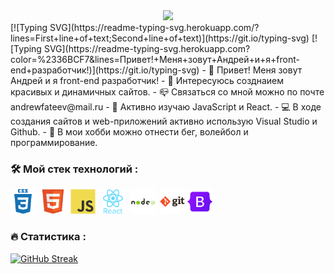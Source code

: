 <div id="header" align="center">
  <img src="https://media.giphy.com/media/M9gbBd9nbDrOTu1Mqx/giphy.gif" width="100"/>

</div>
[![Typing SVG](https://readme-typing-svg.herokuapp.com/?lines=First+line+of+text;Second+line+of+text)](https://git.io/typing-svg)
[![Typing SVG](https://readme-typing-svg.herokuapp.com?color=%2336BCF7&lines=Привет!+Меня+зовут+Андрей+и+я+front-end+разработчик!)](https://git.io/typing-svg)
- 👋 Привет! Меня зовут Андрей и я front-end разработчик!
- 👀 Интересуюсь созднаием красивых и динамичных сайтов. 
- 📪 Связаться со мной можно по почте andrewfateev@mail.ru
- 🌱 Активно изучаю JavaScript и React.
- 💻 В ходе создания сайтов и web-приложений активно использую Visual Studio и Github.
- 💞️ В мои хобби можно отнести бег, волейбол и программирование.

### :hammer_and_wrench: Мой стек технологий :

  <div>
  <img src="https://github.com/devicons/devicon/blob/master/icons/css3/css3-plain-wordmark.svg"  title="CSS3" alt="CSS" width="40" height="40"/>&nbsp;
  <img src="https://github.com/devicons/devicon/blob/master/icons/html5/html5-original.svg" title="HTML5" alt="HTML" width="40" height="40"/>&nbsp;
  <img src="https://github.com/devicons/devicon/blob/master/icons/javascript/javascript-original.svg" title="JavaScript" alt="JavaScript" width="40" height="40"/>&nbsp;
  <img src="https://github.com/devicons/devicon/blob/master/icons/react/react-original-wordmark.svg" title="React" alt="React" width="40" height="40"/>&nbsp;
  <img src="https://github.com/devicons/devicon/blob/master/icons/nodejs/nodejs-original-wordmark.svg" title="NodeJS" alt="NodeJS" width="40" height="40"/>&nbsp;
  <img src="https://github.com/devicons/devicon/blob/master/icons/git/git-original-wordmark.svg" title="Git" **alt="Git" width="40" height="40"/>
  <img src="https://github.com/devicons/devicon/blob/master/icons/bootstrap/bootstrap-original.svg" title="Bootstrap" **alt="Bootstrap" width="40" height="40"/>
</div>

### :fire: Статистика :
[![GitHub Streak](http://github-readme-streak-stats.herokuapp.com?user=AndrewFlow&theme=dark&hide_border=true&date_format=M%20j%5B%2C%20Y%5D&ring=00650B&fire=DD4D03&background=DD272700&currStreakLabel=0ADD48&sideLabels=00650B)](https://git.io/streak-stats)

